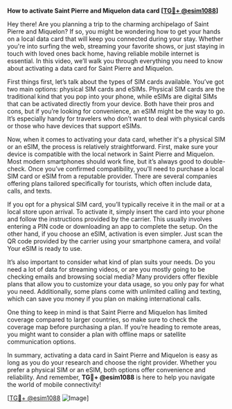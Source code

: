 **How to activate Saint Pierre and Miquelon data card [[TG💪+ @esim1088](https://t.me/s/esim1088)]**

Hey there! Are you planning a trip to the charming archipelago of Saint Pierre and Miquelon? If so, you might be wondering how to get your hands on a local data card that will keep you connected during your stay. Whether you're into surfing the web, streaming your favorite shows, or just staying in touch with loved ones back home, having reliable mobile internet is essential. In this video, we’ll walk you through everything you need to know about activating a data card for Saint Pierre and Miquelon.

First things first, let’s talk about the types of SIM cards available. You’ve got two main options: physical SIM cards and eSIMs. Physical SIM cards are the traditional kind that you pop into your phone, while eSIMs are digital SIMs that can be activated directly from your device. Both have their pros and cons, but if you’re looking for convenience, an eSIM might be the way to go. It’s especially handy for travelers who don’t want to deal with physical cards or those who have devices that support eSIMs.

Now, when it comes to activating your data card, whether it's a physical SIM or an eSIM, the process is relatively straightforward. First, make sure your device is compatible with the local network in Saint Pierre and Miquelon. Most modern smartphones should work fine, but it’s always good to double-check. Once you’ve confirmed compatibility, you’ll need to purchase a local SIM card or eSIM from a reputable provider. There are several companies offering plans tailored specifically for tourists, which often include data, calls, and texts.

If you opt for a physical SIM card, you’ll typically receive it in the mail or at a local store upon arrival. To activate it, simply insert the card into your phone and follow the instructions provided by the carrier. This usually involves entering a PIN code or downloading an app to complete the setup. On the other hand, if you choose an eSIM, activation is even simpler. Just scan the QR code provided by the carrier using your smartphone camera, and voila! Your eSIM is ready to use.

It’s also important to consider what kind of plan suits your needs. Do you need a lot of data for streaming videos, or are you mostly going to be checking emails and browsing social media? Many providers offer flexible plans that allow you to customize your data usage, so you only pay for what you need. Additionally, some plans come with unlimited calling and texting, which can save you money if you plan on making international calls.

One thing to keep in mind is that Saint Pierre and Miquelon has limited coverage compared to larger countries, so make sure to check the coverage map before purchasing a plan. If you’re heading to remote areas, you might want to consider a plan with offline maps or satellite communication options.

In summary, activating a data card in Saint Pierre and Miquelon is easy as long as you do your research and choose the right provider. Whether you prefer a physical SIM or an eSIM, both options offer convenience and reliability. And remember, **TG💪+ @esim1088** is here to help you navigate the world of mobile connectivity!

[[TG💪+ @esim1088](https://t.me/s/esim1088) ![Image](https://i.postimg.cc/Y0z9fWf4/image.png)]